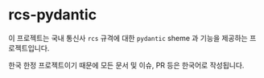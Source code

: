 # rcs-pydantic

이 프로젝트는 국내 통신사 `rcs` 규격에 대한 `pydantic` sheme 과 기능을 제공하는 프로젝트입니다.

한국 한정 프로젝트이기 때문에 모든 문서 및 이슈, PR 등은 한국어로 작성됩니다.

